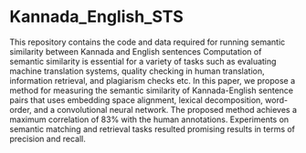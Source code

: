 # Kannada_English_STS

This repository contains the code and data required for running semantic similarity between Kannada and English sentences
 Computation of semantic similarity is essential for a variety of tasks such as evaluating machine translation systems, quality checking in human translation, information retrieval, 
and plagiarism checks etc. In this paper, we propose a method for measuring the semantic similarity of Kannada-English sentence pairs that uses embedding space alignment, lexical decomposition, 
word-order, and a convolutional neural network. The proposed method achieves a maximum correlation of 83% with the human annotations. Experiments on semantic matching and retrieval 
tasks resulted promising results in terms of precision and recall.
